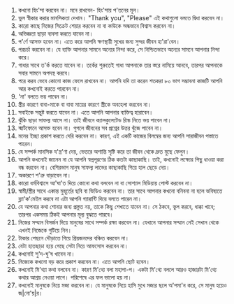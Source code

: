 1. কখনো হিং'সা করবেন না। মনে রাখবেন- হিং'সায় প'তনের মূল।
2. ভুল স্বীকার করার মানসিকতা দেখান। "Thank you", "Please" এই কথাগুলো বলতে দ্বিধা করবেন না।
3. কারো কাছে নিজের সিক্রেট শেয়ার করবেন না বা কাউকে অন্ধভাবে বিশ্বাস করবেন না।
4. অভিজ্ঞতা ছাড়া ব্যবসা করতে যাবেন না।
5. প'র্ণে আসক্ত হবেন না। এতে করে আপনি ক্ষণস্থায়ী সুখের জন্য সুন্দর জীবন হা'রা'বেন।
6. পরচর্চা করবেন না। যে ব্যক্তি আপনার সামনে অন্যের নিন্দা করে, সে নিশ্চিতভাবে অন্যের সামনে আপনার নিন্দা করে।
7. গাধার সাথে ত'র্ক করতে যাবেন না। তর্কের শুরুতেই গাধা আপনাকে তার স্তরে নামিয়ে আনবে, তারপর আপনাকে সবার সামনে অপদস্থ করবে।
8. পরে করব ভেবে কোনো কাজ ফেলে রাখবেন না। আপনি যদি তা করেন শতকরা ৮০ ভাগ সম্ভাবনা কাজটি আপনি আর কখনোই করতে পারবেন না।
9. 'না' বলতে ভয় পাবেন না।
10. স্ত্রীর কারণে বাবা-মাকে বা বাবা মায়ের কারণে স্ত্রীকে অবহেলা করবেন না।
11. সবাইকে সন্তুষ্ট করতে যাবেন না। এতে আপনি আপনার ব্যক্তিত্ব হারাবেন।
12. ঝুঁকি ছাড়া সাফল্য আসে না। তাই জীবনে ক্যালকুলেটেড রিস্ক নিতে ভয় পাবেন না।
13. স্মার্টফোনে আসক্ত হবেন না। গুগলে জীবনের সব প্রশ্নের উত্তর খুঁজে পাবেন না।
14. মনের ইচ্ছা প্রকাশ করতে দেরি করবেন না। কারণ, এই একটি কাজের বিলম্বের জন্য আপনি সারাজীবন পস্তাতে পারেন।
15. যে সম্পর্ক মানসিক য'ন্ত্র'ণা দেয়, ভেতরে অশান্তি সৃষ্টি করে তা জীবন থেকে দ্রুত মুছে ফেলুন।
16. আপনি কখনোই জানেন না যে আপনি স্বপ্নপূরণের ঠিক কতটা কাছাকাছি। তাই, কখনোই লক্ষ্যের পিছু ধাওয়া করা বন্ধ করবেন না। বেশিরভাগ মানুষ সাফল্য লাভের কাছাকাছি গিয়ে হাল ছেড়ে দেয়।
17. অকারণে শ'ত্রু বাড়াবেন না।
18. কারো ধর্মবিশ্বাসে আ'ঘা'ত দিয়ে কোনো কথা বলবেন না বা সোশ্যাল মিডিয়ায় পোস্ট করবেন না।
19. স্বামী/স্ত্রীর সাথে একান্ত মুহূর্তের ছবি বা ভিডিও করবেন না। তার সাথে আপনার কখনো বনিবনা না হলে ভবিষ্যতে ব্ল্যা'ক'মেইল করবে না এটা আপনি গ্যারান্টি দিয়ে বলতে পারেন না।
20. যে আপনার কথা শোনার জন্য প্রস্তুত নয়, তাকে কিছু শেখাতে যাবেন না। সে ঠকবে, ভুল করবে, ধাক্কা খাবে; তারপর একসময় ঠিকই আপনার মূল্য বুঝতে পারবে।
21. নিজের সম্মান বিসর্জন দিয়ে মানুষের সাথে সম্পর্ক রক্ষা করবেন না। যেখানে আপনার সম্মান নেই সেখান থেকে এখনই নিজেকে গুটিয়ে নিন।
22. টাকার পেছনে দৌড়াতে গিয়ে প্রিয়জনদের বঞ্চিত করবেন না।
23. যেটা হাতছাড়া হয়ে গেছে সেটা নিয়ে আফসোস করবেন না।
24. কখনোই সু'দ-ঘু'ষ খাবেন না।
25. নিজেকে কখনো বড় করে প্রকাশ করবেন না। এতে আপনি ছোট হবেন।
26. কখনোই মি'থ্যা কথা বলবেন না। কারণ মি'থ্যে বলা মহাপা-প। একটা মি'থ্যে বললে আরও হাজারটা মি'থ্যে কথার আশ্রয় নেওয়া লাগে। পরিশেষে এর ফল ভালো হয় না।
27. কখনোই মানুষকে নিয়ে মজা করবেন না। যে মানুষকে নিয়ে হাসি মুখে মজার ছলে অ'পমা'ন করে, সে মানুষ হয়েও জ|নো'য়|র।